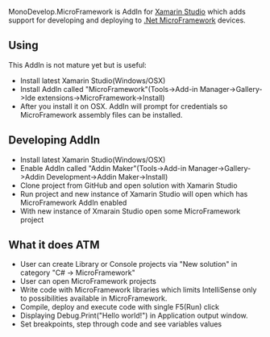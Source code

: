 MonoDevelop.MicroFramework is AddIn for [Xamarin Studio](https://github.com/mono/monodevelop) which adds support for developing and deploying to [.Net MicroFramework](http://www.netmf.com/) devices.

## Using

This AddIn is not mature yet but is useful:
* Install latest Xamarin Studio(Windows/OSX)
* Install AddIn called "MicroFramework"(Tools->Add-in Manager->Gallery->Ide extensions->MicroFramework->Install)
* After you install it on OSX. AddIn will prompt for credentials so MicroFramework assembly files can be installed.

## Developing AddIn

* Install latest Xamarin Studio(Windows/OSX)
* Enable AddIn called "Addin Maker"(Tools->Add-in Manager->Gallery->Addin Development->Addin Maker->Install)
* Clone project from GitHub and open solution with Xamarin Studio
* Run project and new instance of Xamarin Studio will open which has MicroFramework AddIn enabled
* With new instance of Xmarain Studio open some MicroFramework project

## What it does ATM

* User can create Library or Console projects via "New solution" in category "C# -> MicroFramework"
* User can open MicroFramework projects
* Write code with MicroFramework libraries which limits IntelliSense only to possibilities available in MicroFramework.
* Compile, deploy and execute code with single F5(Run) click
* Displaying Debug.Print("Hello world!") in Application output window.
* Set breakpoints, step through code and see variables values
